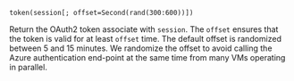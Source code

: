 ```
token(session[; offset=Second(rand(300:600))])
```

Return the OAuth2 token associate with `session`.  The `offset` ensures that the token is valid for at least `offset` time.  The default offset is randomized between 5 and 15 minutes.  We randomize the offset to avoid calling the Azure authentication end-point at the same time from many VMs operating in parallel.
